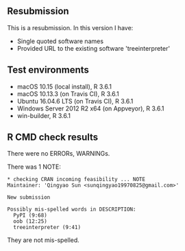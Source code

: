 ## Resubmission
This is a resubmission. In this version I have:

* Single quoted software names
* Provided URL to the existing software 'treeinterpreter'

## Test environments
* macOS 10.15 (local install), R 3.6.1
* macOS 10.13.3 (on Travis CI), R 3.6.1
* Ubuntu 16.04.6 LTS (on Travis CI), R 3.6.1
* Windows Server 2012 R2 x64 (on Appveyor), R 3.6.1
* win-builder, R 3.6.1

## R CMD check results
There were no ERRORs, WARNINGs.

There was 1 NOTE:

    * checking CRAN incoming feasibility ... NOTE
    Maintainer: 'Qingyao Sun <sunqingyao19970825@gmail.com>'

    New submission

    Possibly mis-spelled words in DESCRIPTION:
      PyPI (9:68)
      oob (12:25)
      treeinterpreter (9:41)

They are not mis-spelled.
